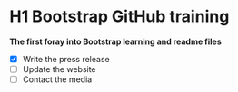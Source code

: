 # H1 Bootstrap GitHub training

**The first foray into Bootstrap learning and readme files**

	
- [x] Write the press release
- [ ] Update the website
- [ ] Contact the media